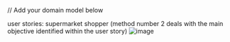 // Add your domain model below

user stories: supermarket shopper (method number 2 deals with the main objective identified within the user story)
![image](https://github.com/Chloe070196/boolean-uk-tdd-from-requirements-to-source-code/assets/112846977/69e9e053-1c26-4830-8f7a-4963741f32f2)
